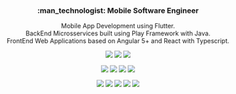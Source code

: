 <h3 align=center>
  :man_technologist: Mobile Software Engineer
</h3>
<p align=center>
  Mobile App Development using Flutter.<br/>
  BackEnd Microsservices built using Play Framework with Java.<br/>
  FrontEnd Web Applications based on Angular 5+ and React with Typescript.
</p>

<p align=center>
  <img src="https://img.shields.io/badge/-Dart-0175C2?logo=dart&logoColor=white">
  <img src="https://img.shields.io/badge/-Flutter-02569B?logo=flutter&logoColor=white">
  <img src="https://img.shields.io/badge/-Firebase-FFCA28?logo=firebase&logoColor=black">
</p>

<p align=center>
  <img src="https://img.shields.io/badge/-Java-B30027?logo=java&logoColor=white">
  <img src="https://img.shields.io/badge/-NestJs-E0234E?logo=nestjs&logoColor=white">
  <img src="https://img.shields.io/badge/-PostgreSQL-336791?logo=postgresql&logoColor=white">
  <img src="https://img.shields.io/badge/-Neo4j-008CC1?logo=neo4j&logoColor=white">
</p>

<p align=center>
  <img src="https://img.shields.io/badge/-TypeScript-007ACC?logo=typescript&logoColor=white">
  <img src="https://img.shields.io/badge/-Angular-DD0031?logo=angular&logoColor=white">
  <img src="https://img.shields.io/badge/-React-61DAFB?logo=react&logoColor=black">
  <img src="https://img.shields.io/badge/-Next.js-000000?logo=next.js&logoColor=white">
  <img src="https://img.shields.io/badge/-Jest-C21325?logo=jest&logoColor=white">
  <!-- <img src="https://img.shields.io/badge/-Testing%20Library-E33332?logo=testing-library&logoColor=white"> -->
</p>
